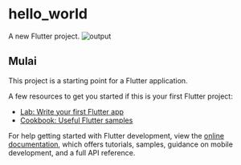 # hello_world

A new Flutter project.
![output](https://user-images.githubusercontent.com/99937213/220261999-dd959d75-4fb8-47d2-9fb3-6762468c4681.png)

## Mulai

This project is a starting point for a Flutter application.

A few resources to get you started if this is your first Flutter project:

- [Lab: Write your first Flutter app](https://docs.flutter.dev/get-started/codelab)
- [Cookbook: Useful Flutter samples](https://docs.flutter.dev/cookbook)

For help getting started with Flutter development, view the
[online documentation](https://docs.flutter.dev/), which offers tutorials,
samples, guidance on mobile development, and a full API reference.
